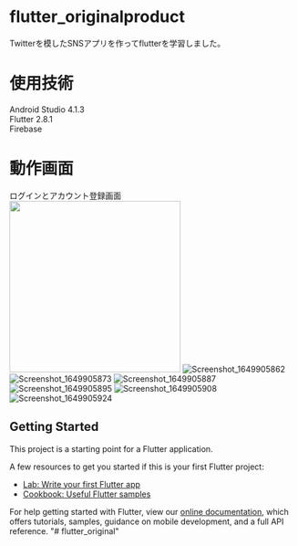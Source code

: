 # flutter_originalproduct

Twitterを模したSNSアプリを作ってflutterを学習しました。

# 使用技術

Android Studio 4.1.3  
Flutter 2.8.1  
Firebase  

# 動作画面
ログインとアカウント登録画面  
<img src="https://user-images.githubusercontent.com/94834948/163307201-b42f95e8-fb1c-445b-bb19-7251462b1ad1.png" width="300">
![Screenshot_1649905862](https://user-images.githubusercontent.com/94834948/163307201-b42f95e8-fb1c-445b-bb19-7251462b1ad1.png)
![Screenshot_1649905873](https://user-images.githubusercontent.com/94834948/163307203-255050c2-ea7b-4ab7-b453-857652e6647a.png)
![Screenshot_1649905887](https://user-images.githubusercontent.com/94834948/163307205-85b44f1b-ad37-4a82-9753-db1be4cc1623.png)
![Screenshot_1649905895](https://user-images.githubusercontent.com/94834948/163307206-2a5930cb-27f8-4716-a56a-1e834d0b116e.png)
![Screenshot_1649905908](https://user-images.githubusercontent.com/94834948/163307209-4c10242e-14bd-44e9-8ce3-ae37bc06ff91.png)
![Screenshot_1649905924](https://user-images.githubusercontent.com/94834948/163307210-7ac411f5-f72c-4da7-8d02-7ea2d6b9eadd.png)


## Getting Started

This project is a starting point for a Flutter application.

A few resources to get you started if this is your first Flutter project:

- [Lab: Write your first Flutter app](https://flutter.dev/docs/get-started/codelab)
- [Cookbook: Useful Flutter samples](https://flutter.dev/docs/cookbook)

For help getting started with Flutter, view our
[online documentation](https://flutter.dev/docs), which offers tutorials,
samples, guidance on mobile development, and a full API reference.
"# flutter_original" 
